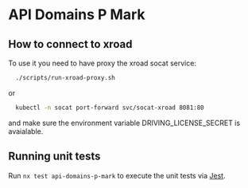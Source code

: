 # API Domains P Mark

## How to connect to xroad

To use it you need to have proxy the xroad socat service:

```bash
  ./scripts/run-xroad-proxy.sh
```

or

```bash
  kubectl -n socat port-forward svc/socat-xroad 8081:80
```

and make sure the environment variable DRIVING_LICENSE_SECRET is avaialable.

## Running unit tests

Run `nx test api-domains-p-mark` to execute the unit tests via
[Jest](https://jestjs.io).
